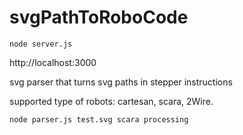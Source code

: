 svgPathToRoboCode
=================

`node server.js`

http://localhost:3000


svg parser that turns svg paths in stepper instructions

supported type of robots:
cartesan, scara, 2Wire.

`node parser.js test.svg scara processing`
